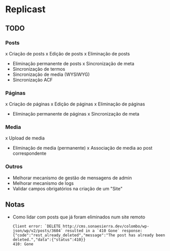 # Replicast

## TODO

### Posts
x Criação de posts
x Edição de posts
x Eliminação de posts
- Eliminação permanente de posts
x Sincronização de meta
- Sincronização de termos
- Sincronização de media (WYSIWYG)
- Sincronização ACF

### Páginas
x Criação de páginas
x Edição de páginas
x Eliminação de páginas
- Eliminação permanente de páginas
x Sincronização de meta

### Media
x Upload de media
- Eliminação de media (permanente)
x Associação de media ao post correspondente

### Outros
- Melhorar mecanismo de gestão de mensagens de admin
- Melhorar mecanismo de logs
- Validar campos obrigatórios na criação de um "Site"

## Notas
- Como lidar com posts que já foram eliminados num site remoto
    ```
    Client error: `DELETE http://cms.sonaesierra.dev/colombo/wp-json/wp/v2/posts/3604` resulted in a `410 Gone` response: {"code":"rest_already_deleted","message":"The post has already been deleted.","data":{"status":410}} 
    410: Gone
    ```

